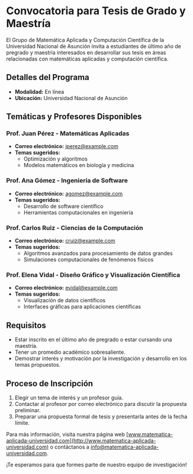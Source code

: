 # Convocatoria para Tesis de Grado y Maestría

El Grupo de Matemática Aplicada y Computación Científica de la Universidad Nacional de Asunción invita a estudiantes
de último año de pregrado y maestría interesados en desarrollar sus tesis en áreas relacionadas con matemáticas aplicadas
y computación científica.

## Detalles del Programa

- **Modalidad:** En línea
- **Ubicación:** Universidad Nacional de Asunción

## Temáticas y Profesores Disponibles

### Prof. Juan Pérez - Matemáticas Aplicadas
- **Correo electrónico:** jperez@example.com
- **Temas sugeridos:**
  - Optimización y algoritmos
  - Modelos matemáticos en biología y medicina

### Prof. Ana Gómez - Ingeniería de Software
- **Correo electrónico:** agomez@example.com
- **Temas sugeridos:**
  - Desarrollo de software científico
  - Herramientas computacionales en ingeniería

### Prof. Carlos Ruiz - Ciencias de la Computación
- **Correo electrónico:** cruiz@example.com
- **Temas sugeridos:**
  - Algoritmos avanzados para procesamiento de datos grandes
  - Simulaciones computacionales de fenómenos físicos

### Prof. Elena Vidal - Diseño Gráfico y Visualización Científica
- **Correo electrónico:** evidal@example.com
- **Temas sugeridos:**
  - Visualización de datos científicos
  - Interfaces gráficas para aplicaciones científicas

## Requisitos

- Estar inscrito en el último año de pregrado o estar cursando una maestría.
- Tener un promedio académico sobresaliente.
- Demostrar interés y motivación por la investigación y desarrollo en los temas propuestos.

## Proceso de Inscripción

1. Elegir un tema de interés y un profesor guía.
2. Contactar al profesor por correo electrónico para discutir la propuesta preliminar.
3. Preparar una propuesta formal de tesis y presentarla antes de la fecha límite.

Para más información, visita nuestra página web [www.matematica-aplicada-universidad.com](http://www.matematica-aplicada-universidad.com) o contáctanos a info@matematica-aplicada-universidad.com.

¡Te esperamos para que formes parte de nuestro equipo de investigación!
